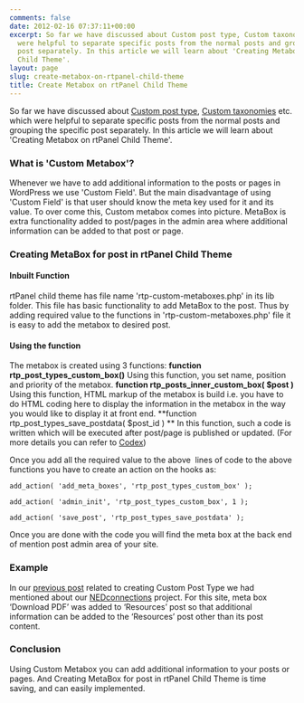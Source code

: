```yaml
---
comments: false
date: 2012-02-16 07:37:11+00:00
excerpt: So far we have discussed about Custom post type, Custom taxonomies etc. which
  were helpful to separate specific posts from the normal posts and grouping the specific
  post separately. In this article we will learn about 'Creating Metabox on rtPanel
  Child Theme'.
layout: page
slug: create-metabox-on-rtpanel-child-theme
title: Create Metabox on rtPanel Child Theme
---
```


So far we have discussed about [Custom post type](https://rtcamp.com/blog/custompost-rtpanel-child-theme/), [Custom taxonomies](https://rtcamp.com/blog/creating-custom-taxonomy-rtpanel/) etc. which were helpful to separate specific posts from the normal posts and grouping the specific post separately. In this article we will learn about 'Creating Metabox on rtPanel Child Theme'.


### What is 'Custom Metabox'?


Whenever we have to add additional information to the posts or pages in WordPress we use 'Custom Field'. But the main disadvantage of using 'Custom Field' is that user should know the meta key used for it and its value. To over come this, Custom metabox comes into picture. MetaBox is extra functionality added to post/pages in the admin area where additional information can be added to that post or page.


### Creating MetaBox for post in rtPanel Child Theme




#### Inbuilt Function


rtPanel child theme has file name 'rtp-custom-metaboxes.php' in its lib folder. This file has basic functionality to add MetaBox to the post. Thus by adding required value to the functions in 'rtp-custom-metaboxes.php' file it is easy to add the metabox to desired post.


#### Using the function


The metabox is created using 3 functions:
**function rtp_post_types_custom_box()**
Using this function, you set name, position and priority of the metabox.
**function rtp_posts_inner_custom_box( $post )**
Using this function, HTML markup of the metabox is build i.e. you have to do HTML coding here to display the information in the metabox in the way you would like to display it at front end.
**function rtp_post_types_save_postdata( $post_id ) **
In this function, such a code is written which will be executed after post/page is published or updated.
(For more details you can refer to [Codex](http://codex.wordpress.org/Function_Reference/add_meta_box))

Once you add all the required value to the above  lines of code to the above functions you have to create an action on the hooks as:

    
    add_action( 'add_meta_boxes', 'rtp_post_types_custom_box' );
    
    add_action( 'admin_init', 'rtp_post_types_custom_box', 1 );
    
    add_action( 'save_post', 'rtp_post_types_save_postdata' );


Once you are done with the code you will find the meta box at the back end of mention post admin area of your site.


### Example


In our [previous post](https://rtcamp.com/blog/custompost-rtpanel-child-theme/) related to creating Custom Post Type we had mentioned about our [ NEDconnections](http://nedconnections.com/) project. For this site, meta box ‘Download PDF’ was added to ‘Resources’ post so that additional information can be added to the ‘Resources’ post other than its post content.


### Conclusion


Using Custom Metabox you can add additional information to your posts or pages. And Creating MetaBox for post in rtPanel Child Theme is time saving, and can easily implemented.
